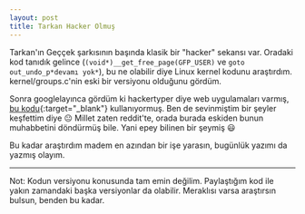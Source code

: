 ```yaml
---
layout: post
title: Tarkan Hacker Olmuş
---
```


Tarkan'ın Geççek şarkısının başında klasik bir "hacker" sekansı var. Oradaki kod tanıdık gelince (`(void*)__get_free_page(GFP_USER)` ve `goto out_undo_p*devamı yok*`), bu ne olabilir diye Linux kernel kodunu araştırdım. kernel/groups.c'nin eski bir versiyonu olduğunu gördüm.

Sonra googlelayınca gördüm ki hackertyper diye web uygulamaları varmış, [bu kodu](https://github.com/torvalds/linux/blob/b0e77598f87107001a00b8a4ece9c95e4254ccc4/kernel/groups.c#L35){:target="_blank"} kullanıyormuş. Ben de sevinmiştim bir şeyler keşfettim diye 😐 Millet zaten reddit'te, orada burada eskiden bunun muhabbetini döndürmüş bile. Yani epey bilinen bir şeymiş 😃

Bu kadar araştırdım madem en azından bir işe yarasın, bugünlük yazımı da yazmış olayım.

---

Not: Kodun versiyonu konusunda tam emin değilim. Paylaştığım kod ile yakın zamandaki başka versiyonlar da olabilir. Meraklısı varsa araştırsın bulsun, benden bu kadar.
